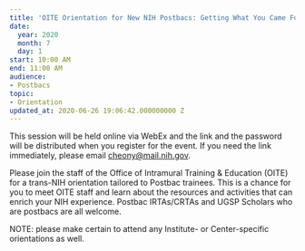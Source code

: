 ```yaml
---
title: 'OITE Orientation for New NIH Postbacs: Getting What You Came For'
date:
  year: 2020
  month: 7
  day: 1
start: 10:00 AM
end: 11:00 AM
audience:
- Postbacs
topic:
- Orientation
updated_at: 2020-06-26 19:06:42.000000000 Z
---
```

This session will be held online via WebEx and the link and the password
will be distributed when you register for the event. If you need the
link immediately, please email cheony@mail.nih.gov. 

Please join the staff of the Office of Intramural Training &amp;
Education (OITE) for a trans-NIH orientation tailored to Postbac
trainees. This is a chance for you to meet OITE staff and learn about
the resources and activities that can enrich your NIH experience.
Postbac IRTAs/CRTAs and UGSP Scholars who are postbacs are all welcome. 

NOTE: please make certain to attend any Institute- or Center-specific
orientations as well.

 

 
